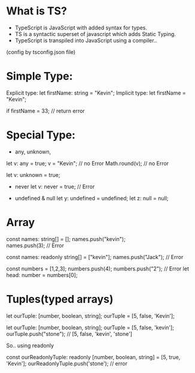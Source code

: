 # What is TS?
- TypeScript is JavaScript with added syntax for types.
- TS is a syntactic superset of javascript which adds Static Typing.
- TypeScript is transpiled into JavaScript using a compiler..

(config by tsconfig.json file)


# Simple Type:
Explicit type:   let firstName: string = "Kevin"; 
Implicit type:   let firstName = "Kevin";

if  firstName = 33;  // return error


# Special Type: 
- any, unknown, 

let v: any = true;
v = "Kevin";    // no Error
Math.round(v);  // no Error

let v: unknown = true;

- never
let v: never = true; // Error

- undefined & null
let y: undefined = undefined;
let z: null = null;

# Array
const names: string[] = [];
names.push("kevin");  
names.push(3);  // Error

const names: readonly string[] = ["kevin"];
names.push("Jack");   // Error

const numbers = [1,2,3];
numbers.push(4);
numbers.push("2");  // Error
let head: number = numbers[0];

# Tuples(typed arrays)
let ourTuple: [number, boolean, string];
ourTuple = [5, false, 'Kevin'];

let ourTuple: [number, boolean, string];
ourTuple = [5, false, 'kevin'];
ourTuple.push("stone");  // [5, false, 'kevin', 'stone']

So.. using readonly

const ourReadonlyTuple: readonly [number, boolean, string] = [5, true, 'Kevin'];
ourReadonlyTuple.push('stone'); // error

